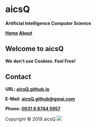 # aicsQ

**Artificial Intelligence Computer Science**

**[Home](https://aicsq.github.io)   [About](https://aicsq.github.io/about)**

## Welcome to aicsQ

**We don't use Cookies. Feel Free!**

## Contact

**URL: [aicsQ.github.io](https://aicsq.github.io)**

**E-Mail: [aicsQ.github@gmai.com](https://aicsq.github@gmai.com)**

**Phone: [0031 6 8744 5957](tel:0031687445957)**

Copyright © 2019 aicsQ <img src="https://aicsq.github.io/aicsQ 50.png">
